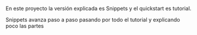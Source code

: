En este proyecto la versión explicada es Snippets y el quickstart es tutorial.

Snippets avanza paso a paso pasando por todo el tutorial y explicando poco las partes